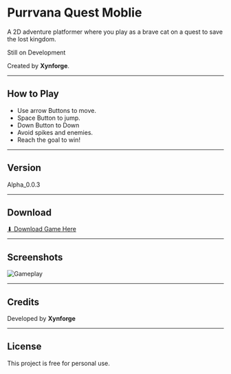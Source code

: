 # Purrvana Quest Moblie
A 2D adventure platformer where you play as a brave cat on a quest to save the lost kingdom.  

Still on Development

Created by **Xynforge**.

---

## How to Play
- Use arrow Buttons to move.  
- Space Button to jump.
- Down Button to Down
- Avoid spikes and enemies. 
- Reach the goal to win!  

---

## Version
Alpha_0.0.3

---

## Download  
[⬇ Download Game Here](https://drive.google.com/file/d/1lOj0_RnQ9Y39hX-J5TsegG6bGmfyRBDn/view?usp=sharing)

---

## Screenshots  
![Gameplay](screenshot.png)

---

## Credits  
Developed by **Xynforge**

---

## License  
This project is free for personal use.
